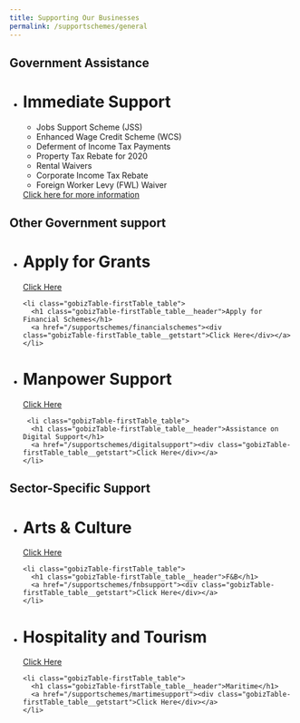 ```yaml
---
title: Supporting Our Businesses
permalink: /supportschemes/general
---
```


## **Government Assistance**

<div class="gobizfinsup1Table">
  <ul class="gobizfinsup1Table-firstTable">
    <li class="gobizfinsup1Table-firstTable_table">
      <h1 class="gobizfinsup1Table-firstTable_table__header">Immediate Support</h1>
      <ul class="gobizfinsup1Table-firstTable_table__options">
        <li>Jobs Support Scheme (JSS)</li>
        <li>Enhanced Wage Credit Scheme (WCS)</li>
        <li>Deferment of Income Tax Payments</li>
        <li>Property Tax Rebate for 2020</li>
        <li>Rental Waivers</li>
        <li>Corporate Income Tax Rebate</li>
        <li>Foreign Worker Levy (FWL) Waiver</li>
      </ul>
      <a href="/supportschemes/immediateschemes"><div class="gobizfinsup1Table-firstTable_table__getstart">Click here for more information</div></a>
    </li>
  </ul>
</div>


## **Other Government support**

<div class="gobizTable">
  <ul class="gobizTable-firstTable">
    <li class="gobizTable-firstTable_table">
      <h1 class="gobizTable-firstTable_table__header">Apply for Grants</h1>
      <a href="/supportschemes/grantschemes"><div class="gobizTable-firstTable_table__getstart">Click Here</div></a>
    </li>

    <li class="gobizTable-firstTable_table">
      <h1 class="gobizTable-firstTable_table__header">Apply for Financial Schemes</h1>
      <a href="/supportschemes/financialschemes"><div class="gobizTable-firstTable_table__getstart">Click Here</div></a>
    </li>
  </ul>
</div>

<div class="gobizTable">
  <ul class="gobizTable-firstTable">
    <li class="gobizTable-firstTable_table">
      <h1 class="gobizTable-firstTable_table__header">Manpower Support</h1>
      <a href="/supportschemes/manpowersupport"><div class="gobizTable-firstTable_table__getstart">Click Here</div></a>
    </li>

     <li class="gobizTable-firstTable_table">
      <h1 class="gobizTable-firstTable_table__header">Assistance on Digital Support</h1>
      <a href="/supportschemes/digitalsupport"><div class="gobizTable-firstTable_table__getstart">Click Here</div></a>
    </li>
  </ul>
</div>


## **Sector-Specific Support**

<div class="gobizTable">
  <ul class="gobizTable-firstTable">
    <li class="gobizTable-firstTable_table">
      <h1 class="gobizTable-firstTable_table__header">Arts & Culture</h1>
      <a href="/supportschemes/artsupport"><div class="gobizTable-firstTable_table__getstart">Click Here</div></a>
    </li>

    <li class="gobizTable-firstTable_table">
      <h1 class="gobizTable-firstTable_table__header">F&B</h1>
      <a href="/supportschemes/fnbsupport"><div class="gobizTable-firstTable_table__getstart">Click Here</div></a>
    </li>
  </ul>
</div>

<div class="gobizTable">
  <ul class="gobizTable-firstTable">
    <li class="gobizTable-firstTable_table">
      <h1 class="gobizTable-firstTable_table__header">Hospitality and Tourism</h1>
      <a href="/supportschemes/tourismsupport"><div class="gobizTable-firstTable_table__getstart">Click Here</div></a>
    </li>

    <li class="gobizTable-firstTable_table">
      <h1 class="gobizTable-firstTable_table__header">Maritime</h1>
      <a href="/supportschemes/martimesupport"><div class="gobizTable-firstTable_table__getstart">Click Here</div></a>
    </li>
  </ul>
</div>
